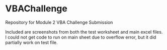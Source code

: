 # VBAChallenge
Repository for Module 2 VBA Challenge Submission

Included are screenshots from both the test worksheet and main excel files.
I could not get code to run on main sheet due to overflow error, but it did partially work on test file.
